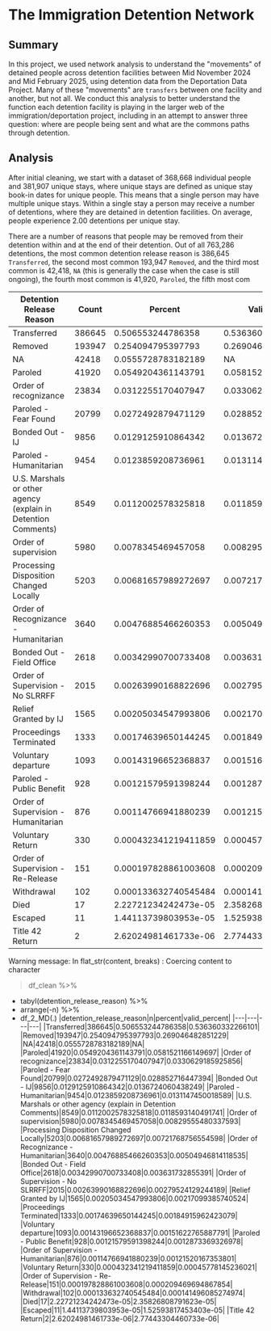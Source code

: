 # The Immigration Detention Network

## Summary
In this project, we used network analysis to understand the "movements" of detained people across detention facilities between Mid November 2024 and Mid February 2025, using detention data from the Deportation Data Project. Many of these "movements" are `transfers` between one facility and another, but not all. We conduct this analysis to better understand the function each detention facility is playing in the larger web of the immigration/deportation project, including in an attempt to answer three question: where are people being sent and what are the commons paths through detention.

## Analysis
After initial cleaning, we start with a dataset of 368,668 individual people and 381,907 unique stays, where unique stays are defined as unique stay book-in dates for unique people. This means that a single person may have multiple unique stays. Within a single stay a person may receive a number of detentions, where they are detained in detention facilities. On average, people experience 2.00 detentions per unique stay.

There are a number of reasons that people may be removed from their detention within and at the end of their detention. Out of all 763,286 detentions, the most common detention release reason is 386,645 `Transferred`, the second most common 193,947 `Removed`, and the third most common is 42,418, `NA` (this is generally the case when the case is still ongoing), the fourth most common is 41,920, `Paroled`, the fifth most com

|Detention Release Reason| Count | Percent | Valid Percent|
|---|---|---|---|
|Transferred|386645|0.506553244786358|0.536360332266101|
|Removed|193947|0.254094795397793|0.269046482851229|
|NA|42418|0.0555728783182189|NA|
|Paroled|41920|0.0549204361143791|0.0581521166149697|
|Order of recognizance|23834|0.0312255170407947|0.0330629185925856|
|Paroled - Fear Found|20799|0.0272492879471129|0.028852716447394|
|Bonded Out - IJ|9856|0.0129125910864342|0.0136724060438249|
|Paroled - Humanitarian|9454|0.0123859208736961|0.0131147450018589|
|U.S. Marshals or other agency (explain in Detention Comments)|8549|0.0112002578325818|0.0118593140491741|
|Order of supervision|5980|0.0078345469457058|0.00829555480337593|
|Processing Disposition Changed Locally|5203|0.00681657989272697|0.00721768756554598|
|Order of Recognizance - Humanitarian|3640|0.00476885466260353|0.00504946814118535|
|Bonded Out - Field Office|2618|0.00342990700733408|0.003631732855391|
|Order of Supervision - No SLRRFF|2015|0.00263990168822696|0.00279524129244189|
|Relief Granted by IJ|1565|0.00205034547993806|0.00217099385740524|
|Proceedings Terminated|1333|0.00174639650144245|0.00184915962423079|
|Voluntary departure|1093|0.00143196652368837|0.00151622765887791|
|Paroled - Public Benefit|928|0.00121579591398244|0.0012873369326978|
|Order of Supervision - Humanitarian|876|0.00114766941880239|0.00121520167353801|
|Voluntary Return|330|0.000432341219411859|0.00045778145236021|
|Order of Supervision - Re-Release|151|0.000197828861003608|0.000209469694867854|
|Withdrawal|102|0.000133632740545484|0.000141496085274974|
|Died|17|2.22721234242473e-05|2.35826808791623e-05|
|Escaped|11|1.44113739803953e-05|1.52593817453403e-05|
|Title 42 Return|2|2.62024981461733e-06|2.77443304460733e-06|
Warning message:
In flat_str(content, breaks) : Coercing content to character
> df_clean %>%
+   tabyl(detention_release_reason) %>%
+   arrange(-n) %>%
+   df_2_MD(.)
|detention_release_reason|n|percent|valid_percent|
|---|---|---|---|
|Transferred|386645|0.506553244786358|0.536360332266101|
|Removed|193947|0.254094795397793|0.269046482851229|
|NA|42418|0.0555728783182189|NA|
|Paroled|41920|0.0549204361143791|0.0581521166149697|
|Order of recognizance|23834|0.0312255170407947|0.0330629185925856|
|Paroled - Fear Found|20799|0.0272492879471129|0.028852716447394|
|Bonded Out - IJ|9856|0.0129125910864342|0.0136724060438249|
|Paroled - Humanitarian|9454|0.0123859208736961|0.0131147450018589|
|U.S. Marshals or other agency (explain in Detention Comments)|8549|0.0112002578325818|0.0118593140491741|
|Order of supervision|5980|0.0078345469457058|0.00829555480337593|
|Processing Disposition Changed Locally|5203|0.00681657989272697|0.00721768756554598|
|Order of Recognizance - Humanitarian|3640|0.00476885466260353|0.00504946814118535|
|Bonded Out - Field Office|2618|0.00342990700733408|0.003631732855391|
|Order of Supervision - No SLRRFF|2015|0.00263990168822696|0.00279524129244189|
|Relief Granted by IJ|1565|0.00205034547993806|0.00217099385740524|
|Proceedings Terminated|1333|0.00174639650144245|0.00184915962423079|
|Voluntary departure|1093|0.00143196652368837|0.00151622765887791|
|Paroled - Public Benefit|928|0.00121579591398244|0.0012873369326978|
|Order of Supervision - Humanitarian|876|0.00114766941880239|0.00121520167353801|
|Voluntary Return|330|0.000432341219411859|0.00045778145236021|
|Order of Supervision - Re-Release|151|0.000197828861003608|0.000209469694867854|
|Withdrawal|102|0.000133632740545484|0.000141496085274974|
|Died|17|2.22721234242473e-05|2.35826808791623e-05|
|Escaped|11|1.44113739803953e-05|1.52593817453403e-05|
|Title 42 Return|2|2.62024981461733e-06|2.77443304460733e-06|


